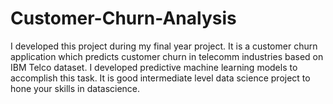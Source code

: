 # Customer-Churn-Analysis
I developed this project during my final year project. It is a customer churn application which predicts customer churn in telecomm industries based on IBM Telco dataset. I developed predictive machine learning models to accomplish this task. It is good intermediate level data science project to hone your skills in datascience.
